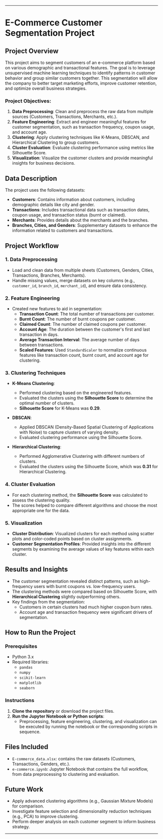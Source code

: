 
---

# E-Commerce Customer Segmentation Project

## Project Overview

This project aims to segment customers of an e-commerce platform based on various demographic and transactional features. The goal is to leverage unsupervised machine learning techniques to identify patterns in customer behavior and group similar customers together. This segmentation will allow the company to better target marketing efforts, improve customer retention, and optimize overall business strategies.

### Project Objectives:
1. **Data Preprocessing**: Clean and preprocess the raw data from multiple sources (Customers, Transactions, Merchants, etc.).
2. **Feature Engineering**: Extract and engineer meaningful features for customer segmentation, such as transaction frequency, coupon usage, and account age.
3. **Clustering**: Apply clustering techniques like K-Means, DBSCAN, and Hierarchical Clustering to group customers.
4. **Cluster Evaluation**: Evaluate clustering performance using metrics like Silhouette Score.
5. **Visualization**: Visualize the customer clusters and provide meaningful insights for business decisions.

## Data Description

The project uses the following datasets:
- **Customers**: Contains information about customers, including demographic details like city and gender.
- **Transactions**: Includes transactional data such as transaction dates, coupon usage, and transaction status (burnt or claimed).
- **Merchants**: Provides details about the merchants and the branches.
- **Branches, Cities, and Genders**: Supplementary datasets to enhance the information related to customers and transactions.

## Project Workflow

### 1. **Data Preprocessing**
- Load and clean data from multiple sheets (Customers, Genders, Cities, Transactions, Branches, Merchants).
- Handle missing values, merge datasets on key columns (e.g., `customer_id`, `branch_id`, `merchant_id`), and ensure data consistency.

### 2. **Feature Engineering**
- Created new features to aid in segmentation:
  - **Transaction Count**: The total number of transactions per customer.
  - **Burnt Count**: The number of burnt coupons per customer.
  - **Claimed Count**: The number of claimed coupons per customer.
  - **Account Age**: The duration between the customer's first and last transaction in days.
  - **Average Transaction Interval**: The average number of days between transactions.
  - **Scaled Features**: Used `StandardScaler` to normalize continuous features like transaction count, burnt count, and account age for clustering.

### 3. **Clustering Techniques**
- **K-Means Clustering**:
  - Performed clustering based on the engineered features.
  - Evaluated the clusters using the **Silhouette Score** to determine the optimal number of clusters.
  - **Silhouette Score** for K-Means was **0.29**.
  
- **DBSCAN**:
  - Applied DBSCAN (Density-Based Spatial Clustering of Applications with Noise) to capture clusters of varying density.
  - Evaluated clustering performance using the Silhouette Score.
  
- **Hierarchical Clustering**:
  - Performed Agglomerative Clustering with different numbers of clusters.
  - Evaluated the clusters using the Silhouette Score, which was **0.31** for Hierarchical Clustering.

### 4. **Cluster Evaluation**
- For each clustering method, the **Silhouette Score** was calculated to assess the clustering quality.
- The scores helped to compare different algorithms and choose the most appropriate one for the data.

### 5. **Visualization**
- **Cluster Distribution**: Visualized clusters for each method using scatter plots and color-coded points based on cluster assignments.
- **Customer Segmentation Profiles**: Provided insights into the different segments by examining the average values of key features within each cluster.
  
## Results and Insights
- The customer segmentation revealed distinct patterns, such as high-frequency users with burnt coupons vs. low-frequency users.
- The clustering methods were compared based on Silhouette Score, with **Hierarchical Clustering** slightly outperforming others.
- Key findings from the segmentation:
  - Customers in certain clusters had much higher coupon burn rates.
  - Account age and transaction frequency were significant drivers of segmentation.

## How to Run the Project

### Prerequisites
- Python 3.x
- Required libraries:
  - `pandas`
  - `numpy`
  - `scikit-learn`
  - `matplotlib`
  - `seaborn`

### Instructions
1. **Clone the repository** or download the project files.
2. **Run the Jupyter Notebook or Python scripts**:
    - Preprocessing, feature engineering, clustering, and visualization can be executed by running the notebook or the corresponding scripts in sequence.
  
## Files Included
- `E-commerce_data.xlsx`: contains the raw datasets (Customers, Transactions, Genders, etc.).
- `e-commerce.ipynb`: Jupyter Notebook that contains the full workflow, from data preprocessing to clustering and evaluation.


## Future Work
- Apply advanced clustering algorithms (e.g., Gaussian Mixture Models) for comparison.
- Investigate feature selection and dimensionality reduction techniques (e.g., PCA) to improve clustering.
- Perform deeper analysis on each customer segment to inform business strategy.

---

